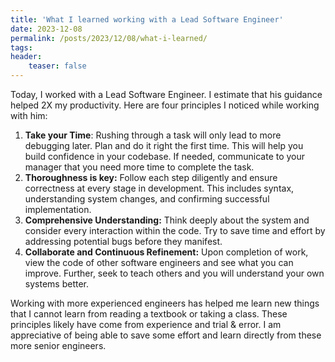 ```yaml
---
title: 'What I learned working with a Lead Software Engineer'
date: 2023-12-08
permalink: /posts/2023/12/08/what-i-learned/
tags:
header:
    teaser: false
---
```


Today, I worked with a Lead Software Engineer. I estimate that his guidance helped 2X my productivity. Here are four principles I noticed while working with him:

1. **Take your Time**: Rushing through a task will only lead to more debugging later. Plan and do it right the first time. This will help you build confidence in your codebase. If needed, communicate to your manager that you need more time to complete the task.   
1. **Thoroughness is key:** Follow each step diligently and ensure correctness at every stage in development. This includes syntax, understanding system changes, and confirming successful implementation.
2. **Comprehensive Understanding:** Think deeply about the system and consider every interaction within the code. Try to save time and effort by addressing potential bugs before they manifest.
3. **Collaborate and Continuous Refinement:** Upon completion of work, view the code of other software engineers and see what you can improve. Further, seek to teach others and you will understand your own systems better.

Working with more experienced engineers has helped me learn new things that I cannot learn from reading a textbook or taking a class. These principles likely have come from experience and trial & error. I am appreciative of being able to save some effort and learn directly from these more senior engineers. 